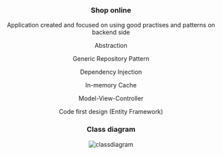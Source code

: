 <!DOCTYPE html>
<html>
<head>
</head>
<body style="margin: auto; text-align: center;">
    
<h3>Shop online</h3>

<p> Application created and focused on using good practises and patterns on backend side </p>

<p> Abstraction </p>
<p> Generic Repository Pattern </p>
<p> Dependency Injection </p>
<p> In-memory Cache </p>
<p> Model-View-Controller </p>
<p> Code first design (Entity Framework) </p>

<h3>Class diagram</h3>

![classdiagram](https://github.com/kadisin/ShopOnline/assets/38622355/4737ec02-bea6-405e-b87c-e289da1da40c)



</body>
</html>

